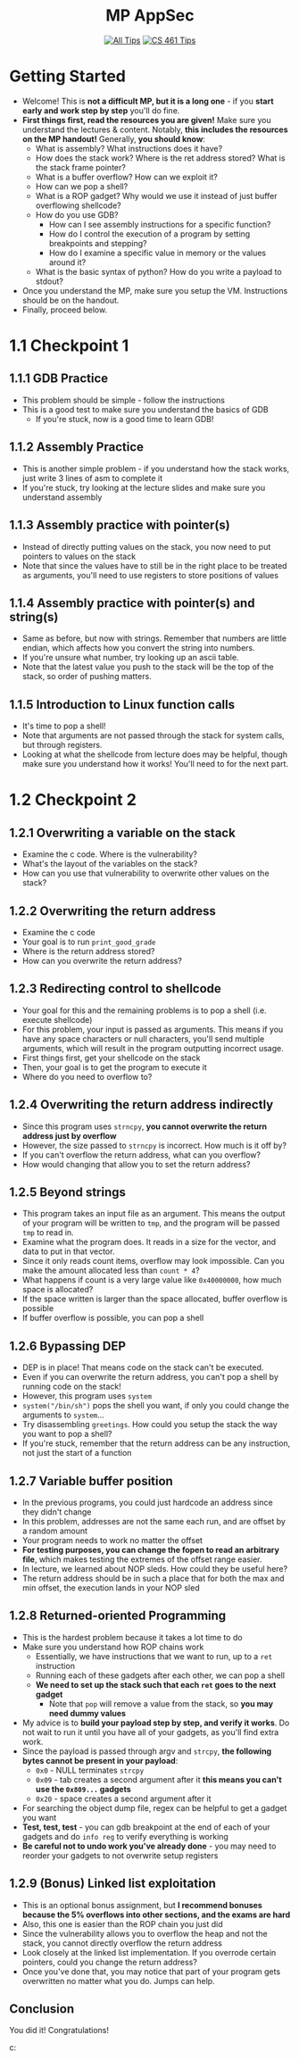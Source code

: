 <div align = center>

# MP AppSec

[![All Tips](https://img.shields.io/badge/Tips-All-blue?style=for-the-badge)](../../README.md)
[![CS 461 Tips](https://img.shields.io/badge/Tips-CS_461-0c0?style=for-the-badge)](../README.md)

</div>

# Getting Started

- Welcome! This is **not a difficult MP, but it is a long one** - if you **start early and work step by step** you'll do fine.
- **First things first, read the resources you are given!** Make sure you understand the lectures & content.
  Notably, **this includes the resources on the MP handout!** Generally, **you should know**:
  - What is assembly? What instructions does it have?
  - How does the stack work? Where is the ret address stored? What is the stack frame pointer?
  - What is a buffer overflow? How can we exploit it?
  - How can we pop a shell?
  - What is a ROP gadget? Why would we use it instead of just buffer overflowing shellcode?
  - How do you use GDB?
    - How can I see assembly instructions for a specific function?
    - How do I control the execution of a program by setting breakpoints and stepping?
    - How do I examine a specific value in memory or the values around it?
  - What is the basic syntax of python? How do you write a payload to stdout?
- Once you understand the MP, make sure you setup the VM. Instructions should be on the handout.
- Finally, proceed below.

# 1.1 Checkpoint 1

## 1.1.1 GDB Practice

- This problem should be simple - follow the instructions
- This is a good test to make sure you understand the basics of GDB
  - If you're stuck, now is a good time to learn GDB!

## 1.1.2 Assembly Practice

- This is another simple problem - if you understand how the stack works, just write 3 lines of asm to complete it
- If you're stuck, try looking at the lecture slides and make sure you understand assembly

## 1.1.3 Assembly practice with pointer(s)

- Instead of directly putting values on the stack, you now need to put pointers to values on the stack
- Note that since the values have to still be in the right place to be treated as arguments,
  you'll need to use registers to store positions of values

## 1.1.4 Assembly practice with pointer(s) and string(s)

- Same as before, but now with strings.
  Remember that numbers are little endian, which affects how you convert the string into numbers.
- If you're unsure what number, try looking up an ascii table.
- Note that the latest value you push to the stack will be the top of the stack, so order of pushing matters.

## 1.1.5 Introduction to Linux function calls

- It's time to pop a shell!
- Note that arguments are not passed through the stack for system calls, but through registers.
- Looking at what the shellcode from lecture does may be helpful, though make sure you understand how it works!
  You'll need to for the next part.

# 1.2 Checkpoint 2

## 1.2.1 Overwriting a variable on the stack

- Examine the c code. Where is the vulnerability?
- What's the layout of the variables on the stack?
- How can you use that vulnerability to overwrite other values on the stack?

## 1.2.2 Overwriting the return address

- Examine the c code
- Your goal is to run `print_good_grade`
- Where is the return address stored?
- How can you overwrite the return address?

## 1.2.3 Redirecting control to shellcode

- Your goal for this and the remaining problems is to pop a shell (i.e. execute shellcode)
- For this problem, your input is passed as arguments. This means if you have any space characters or null characters,
  you'll send multiple arguments, which will result in the program outputting incorrect usage.
- First things first, get your shellcode on the stack
- Then, your goal is to get the program to execute it
- Where do you need to overflow to?

## 1.2.4 Overwriting the return address indirectly

- Since this program uses `strncpy`, **you cannot overwrite the return address just by overflow**
- However, the size passed to `strncpy` is incorrect. How much is it off by?
- If you can't overflow the return address, what can you overflow?
- How would changing that allow you to set the return address?

## 1.2.5 Beyond strings

- This program takes an input file as an argument.
  This means the output of your program will be written to `tmp`, and the program will be passed `tmp` to read in.
- Examine what the program does. It reads in a size for the vector, and data to put in that vector.
- Since it only reads count items, overflow may look impossible. Can you make the amount allocated less than `count * 4`?
- What happens if count is a very large value like `0x40000000`, how much space is allocated?
- If the space written is larger than the space allocated, buffer overflow is possible
- If buffer overflow is possible, you can pop a shell

## 1.2.6 Bypassing DEP

- DEP is in place! That means code on the stack can't be executed.
- Even if you can overwrite the return address, you can't pop a shell by running code on the stack!
- However, this program uses `system`
- `system("/bin/sh")` pops the shell you want, if only you could change the arguments to `system`...
- Try disassembling `greetings`. How could you setup the stack the way you want to pop a shell?
- If you're stuck, remember that the return address can be any instruction, not just the start of a function

## 1.2.7 Variable buffer position

- In the previous programs, you could just hardcode an address since they didn't change
- In this problem, addresses are not the same each run, and are offset by a random amount
- Your program needs to work no matter the offset
- **For testing purposes, you can change the fopen to read an arbitrary file**,
  which makes testing the extremes of the offset range easier.
- In lecture, we learned about NOP sleds. How could they be useful here?
- The return address should be in such a place that for both the max and min offset, the execution lands in your NOP sled

## 1.2.8 Returned-oriented Programming

- This is the hardest problem because it takes a lot time to do
- Make sure you understand how ROP chains work
  - Essentially, we have instructions that we want to run, up to a `ret` instruction
  - Running each of these gadgets after each other, we can pop a shell
  - **We need to set up the stack such that each `ret` goes to the next gadget**
    - Note that `pop` will remove a value from the stack, so **you may need dummy values**
- My advice is to **build your payload step by step, and verify it works**.
  Do not wait to run it until you have all of your gadgets, as you'll find extra work.
- Since the payload is passed through argv and `strcpy`, **the following bytes cannot be present in your payload**:
  - `0x0` - NULL terminates `strcpy`
  - `0x09` - tab creates a second argument after it **this means you can't use the `0x809...` gadgets**
  - `0x20` - space creates a second argument after it
- For searching the object dump file, regex can be helpful to get a gadget you want
- **Test, test, test** - you can gdb breakpoint at the end of each of your gadgets and do `info reg` to verify everything is working
- **Be careful not to undo work you've already done** - you may need to reorder your gadgets to not overwrite setup registers

## 1.2.9 (Bonus) Linked list exploitation

- This is an optional bonus assignment, but **I recommend bonuses because the 5% overflows into other sections, and the exams are hard**
- Also, this one is easier than the ROP chain you just did
- Since the vulnerability allows you to overflow the heap and not the stack, you cannot directly overflow the return address
- Look closely at the linked list implementation. If you overrode certain pointers, could you change the return address?
- Once you've done that, you may notice that part of your program gets overwritten no matter what you do. Jumps can help.

## Conclusion

You did it! Congratulations!

c:

